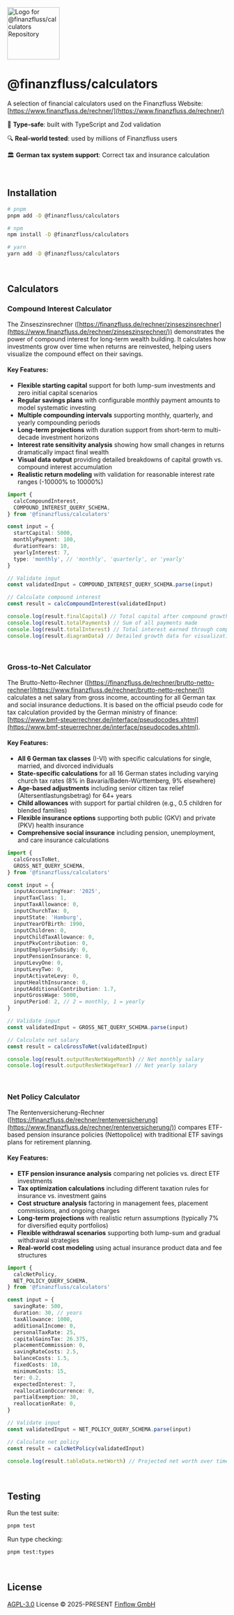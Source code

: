   <img src="./.github/calculators-icon.svg" alt="Logo for @finanzfluss/calculators Repository" width="120" height="120">

# @finanzfluss/calculators

A selection of financial calculators used on the Finanzfluss Website: [https://www.finanzfluss.de/rechner/](https://www.finanzfluss.de/rechner/)

🎯 **Type-safe**: built with TypeScript and Zod validation

🔍 **Real-world tested**: used by millions of Finanzfluss users

🏛️ **German tax system support**: Correct tax and insurance calculation

<br />

## Installation

```bash
# pnpm
pnpm add -D @finanzfluss/calculators

# npm
npm install -D @finanzfluss/calculators

# yarn
yarn add -D @finanzfluss/calculators
```

<br />

## Calculators

### Compound Interest Calculator

The Zinseszinsrechner ([https://finanzfluss.de/rechner/zinseszinsrechner](https://www.finanzfluss.de/rechner/zinseszinsrechner/)) demonstrates the power of compound interest for long-term wealth building. It calculates how investments grow over time when returns are reinvested, helping users visualize the compound effect on their savings.

#### Key Features:

- **Flexible starting capital** support for both lump-sum investments and zero initial capital scenarios
- **Regular savings plans** with configurable monthly payment amounts to model systematic investing
- **Multiple compounding intervals** supporting monthly, quarterly, and yearly compounding periods
- **Long-term projections** with duration support from short-term to multi-decade investment horizons
- **Interest rate sensitivity analysis** showing how small changes in returns dramatically impact final wealth
- **Visual data output** providing detailed breakdowns of capital growth vs. compound interest accumulation
- **Realistic return modeling** with validation for reasonable interest rate ranges (-10000% to 10000%)

```ts
import {
  calcCompoundInterest,
  COMPOUND_INTEREST_QUERY_SCHEMA,
} from '@finanzfluss/calculators'

const input = {
  startCapital: 5000,
  monthlyPayment: 100,
  durationYears: 10,
  yearlyInterest: 7,
  type: 'monthly', // 'monthly', 'quarterly', or 'yearly'
}

// Validate input
const validatedInput = COMPOUND_INTEREST_QUERY_SCHEMA.parse(input)

// Calculate compound interest
const result = calcCompoundInterest(validatedInput)

console.log(result.finalCapital) // Total capital after compound growth
console.log(result.totalPayments) // Sum of all payments made
console.log(result.totalInterest) // Total interest earned through compounding
console.log(result.diagramData) // Detailed growth data for visualization
```

<br />

### Gross-to-Net Calculator

The Brutto-Netto-Rechner ([https://finanzfluss.de/rechner/brutto-netto-rechner](https://www.finanzfluss.de/rechner/brutto-netto-rechner/)) calculates a net salary from gross income, accounting for all German tax and social insurance deductions. It is based on the official pseudo code for tax calculation provided by the German ministry of finance: [https://www.bmf-steuerrechner.de/interface/pseudocodes.xhtml](https://www.bmf-steuerrechner.de/interface/pseudocodes.xhtml).

#### Key Features:

- **All 6 German tax classes** (I-VI) with specific calculations for single, married, and divorced individuals
- **State-specific calculations** for all 16 German states including varying church tax rates (8% in Bavaria/Baden-Württemberg, 9% elsewhere)
- **Age-based adjustments** including senior citizen tax relief (Altersentlastungsbetrag) for 64+ years
- **Child allowances** with support for partial children (e.g., 0.5 children for blended families)
- **Flexible insurance options** supporting both public (GKV) and private (PKV) health insurance
- **Comprehensive social insurance** including pension, unemployment, and care insurance calculations

```ts
import {
  calcGrossToNet,
  GROSS_NET_QUERY_SCHEMA,
} from '@finanzfluss/calculators'

const input = {
  inputAccountingYear: '2025',
  inputTaxClass: 1,
  inputTaxAllowance: 0,
  inputChurchTax: 0,
  inputState: 'Hamburg',
  inputYearOfBirth: 1990,
  inputChildren: 0,
  inputChildTaxAllowance: 0,
  inputPkvContribution: 0,
  inputEmployerSubsidy: 0,
  inputPensionInsurance: 0,
  inputLevyOne: 0,
  inputLevyTwo: 0,
  inputActivateLevy: 0,
  inputHealthInsurance: 0,
  inputAdditionalContribution: 1.7,
  inputGrossWage: 5000,
  inputPeriod: 2, // 2 = monthly, 1 = yearly
}

// Validate input
const validatedInput = GROSS_NET_QUERY_SCHEMA.parse(input)

// Calculate net salary
const result = calcGrossToNet(validatedInput)

console.log(result.outputResNetWageMonth) // Net monthly salary
console.log(result.outputResNetWageYear) // Net yearly salary
```

<br />

### Net Policy Calculator

The Rentenversicherung-Rechner ([https://finanzfluss.de/rechner/rentenversicherung](https://www.finanzfluss.de/rechner/rentenversicherung/)) compares ETF-based pension insurance policies (Nettopolice) with traditional ETF savings plans for retirement planning.

#### Key Features:

- **ETF pension insurance analysis** comparing net policies vs. direct ETF investments
- **Tax optimization calculations** including different taxation rules for insurance vs. investment gains
- **Cost structure analysis** factoring in management fees, placement commissions, and ongoing charges
- **Long-term projections** with realistic return assumptions (typically 7% for diversified equity portfolios)
- **Flexible withdrawal scenarios** supporting both lump-sum and gradual withdrawal strategies
- **Real-world cost modeling** using actual insurance product data and fee structures

```ts
import {
  calcNetPolicy,
  NET_POLICY_QUERY_SCHEMA,
} from '@finanzfluss/calculators'

const input = {
  savingRate: 500,
  duration: 30, // years
  taxAllowance: 1000,
  additionalIncome: 0,
  personalTaxRate: 25,
  capitalGainsTax: 26.375,
  placementCommission: 0,
  savingRateCosts: 2.5,
  balanceCosts: 1.5,
  fixedCosts: 10,
  minimumCosts: 15,
  ter: 0.2,
  expectedInterest: 7,
  reallocationOccurrence: 0,
  partialExemption: 30,
  reallocationRate: 0,
}

// Validate input
const validatedInput = NET_POLICY_QUERY_SCHEMA.parse(input)

// Calculate net policy
const result = calcNetPolicy(validatedInput)

console.log(result.tableData.netWorth) // Projected net worth over time
```

<br />

## Testing

Run the test suite:

```bash
pnpm test
```

Run type checking:

```bash
pnpm test:types
```

<br />

## License

[AGPL-3.0](./LICENSE) License © 2025-PRESENT [Finflow GmbH](https://www.finanzfluss.de/impressum/)
